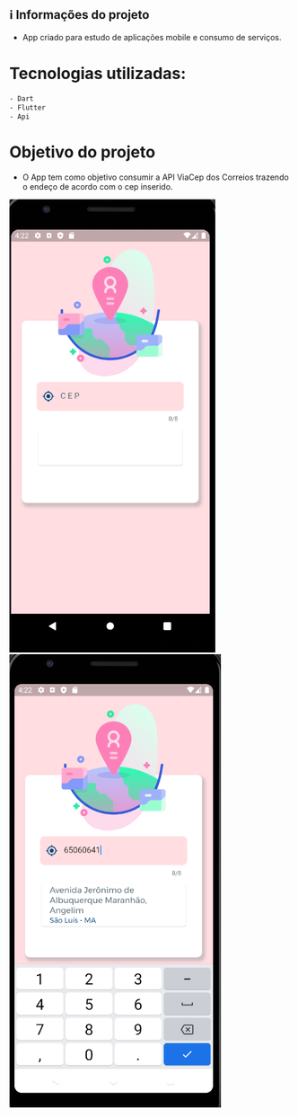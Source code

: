 ## ℹ️ Informações do projeto
- App criado para estudo de aplicações mobile e consumo de serviços. 
# Tecnologias utilizadas:

    - Dart
    - Flutter
    - Api 

# Objetivo do projeto
  - O App tem como objetivo consumir a API ViaCep dos Correios trazendo o endeço de acordo com o cep inserido.

![Screenshot](img1.png)
![Screenshot](img2.png)